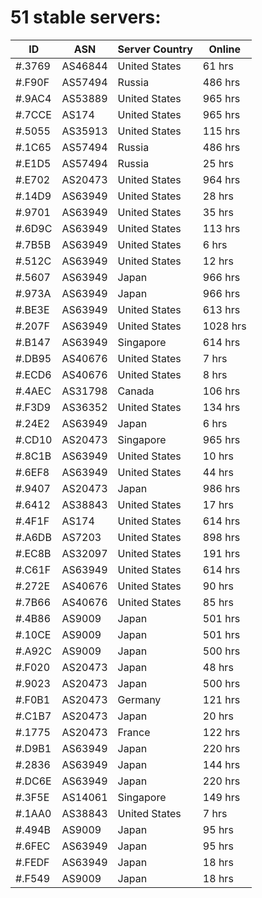 # 51 stable servers:

| ID | ASN | Server Country | Online |
| ------ | ------ | ------ | ------ |
| #.3769 | AS46844 | United States | 61 hrs |
| #.F90F | AS57494 | Russia | 486 hrs |
| #.9AC4 | AS53889 | United States | 965 hrs |
| #.7CCE | AS174 | United States | 965 hrs |
| #.5055 | AS35913 | United States | 115 hrs |
| #.1C65 | AS57494 | Russia | 486 hrs |
| #.E1D5 | AS57494 | Russia | 25 hrs |
| #.E702 | AS20473 | United States | 964 hrs |
| #.14D9 | AS63949 | United States | 28 hrs |
| #.9701 | AS63949 | United States | 35 hrs |
| #.6D9C | AS63949 | United States | 113 hrs |
| #.7B5B | AS63949 | United States | 6 hrs |
| #.512C | AS63949 | United States | 12 hrs |
| #.5607 | AS63949 | Japan | 966 hrs |
| #.973A | AS63949 | Japan | 966 hrs |
| #.BE3E | AS63949 | United States | 613 hrs |
| #.207F | AS63949 | United States | 1028 hrs |
| #.B147 | AS63949 | Singapore | 614 hrs |
| #.DB95 | AS40676 | United States | 7 hrs |
| #.ECD6 | AS40676 | United States | 8 hrs |
| #.4AEC | AS31798 | Canada | 106 hrs |
| #.F3D9 | AS36352 | United States | 134 hrs |
| #.24E2 | AS63949 | Japan | 6 hrs |
| #.CD10 | AS20473 | Singapore | 965 hrs |
| #.8C1B | AS63949 | United States | 10 hrs |
| #.6EF8 | AS63949 | United States | 44 hrs |
| #.9407 | AS20473 | Japan | 986 hrs |
| #.6412 | AS38843 | United States | 17 hrs |
| #.4F1F | AS174 | United States | 614 hrs |
| #.A6DB | AS7203 | United States | 898 hrs |
| #.EC8B | AS32097 | United States | 191 hrs |
| #.C61F | AS63949 | United States | 614 hrs |
| #.272E | AS40676 | United States | 90 hrs |
| #.7B66 | AS40676 | United States | 85 hrs |
| #.4B86 | AS9009 | Japan | 501 hrs |
| #.10CE | AS9009 | Japan | 501 hrs |
| #.A92C | AS9009 | Japan | 500 hrs |
| #.F020 | AS20473 | Japan | 48 hrs |
| #.9023 | AS20473 | Japan | 500 hrs |
| #.F0B1 | AS20473 | Germany | 121 hrs |
| #.C1B7 | AS20473 | Japan | 20 hrs |
| #.1775 | AS20473 | France | 122 hrs |
| #.D9B1 | AS63949 | Japan | 220 hrs |
| #.2836 | AS63949 | Japan | 144 hrs |
| #.DC6E | AS63949 | Japan | 220 hrs |
| #.3F5E | AS14061 | Singapore | 149 hrs |
| #.1AA0 | AS38843 | United States | 7 hrs |
| #.494B | AS9009 | Japan | 95 hrs |
| #.6FEC | AS63949 | Japan | 95 hrs |
| #.FEDF | AS63949 | Japan | 18 hrs |
| #.F549 | AS9009 | Japan | 18 hrs |

